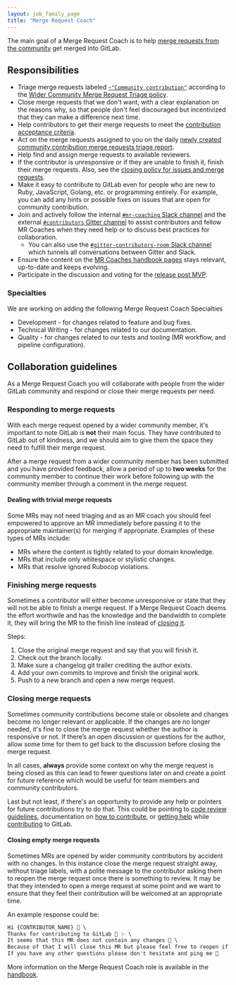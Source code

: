 ```yaml
---
layout: job_family_page
title: "Merge Request Coach"
---
```


The main goal of a Merge Request Coach is to help
[merge requests from the community](https://gitlab.com/groups/gitlab-org/-/merge_requests?scope=all&state=opened&label_name[]=Community%20contribution)
get merged into GitLab.

## Responsibilities

* Triage merge requests labeled [`~"Community contribution"`](https://gitlab.com/groups/gitlab-org/-/merge_requests?scope=all&state=opened&label_name[]=Community%20contribution) according to the [Wider Community Merge Request Triage policy](/handbook/engineering/quality/merge-request-triage).
* Close merge requests that we don't want, with a clear explanation on the
  reasons why, so that people don't feel discouraged but incentivized that they can make a difference next time.
* Help contributors to get their merge requests to meet the
  [contribution acceptance criteria](https://docs.gitlab.com/ee/development/contributing/merge_request_workflow.html#contribution-acceptance-criteria).
* Act on the merge requests assigned to you on the daily [newly created community contribution merge requests triage report](/handbook/engineering/quality/triage-operations/#newly-created-community-contribution-merge-requests-requiring-first-triage).
* Help find and assign merge requests to available reviewers.
* If the contributor is unresponsive or if they are unable to finish it, finish
  their merge requests. Also, see the [closing policy for issues and merge requests](https://docs.gitlab.com/ee/development/contributing/#closing-policy-for-issues-and-merge-requests).
* Make it easy to contribute to GitLab even for people who are new to Ruby,
  JavaScript, Golang, etc. or programming entirely. For example, you can add any hints or possible fixes on issues that are open for community contribution.
* Join and actively follow the internal [`#mr-coaching` Slack channel](https://app.slack.com/client/T02592416/C2T9APP9C) and the external [`#contributors` Gitter channel](https://gitter.im/gitlab/contributors) to assist contributors and fellow MR Coaches when they need help or to discuss best practices for collaboration.
  * You can also use the [`#gitter-contributors-room` Slack channel](https://app.slack.com/client/T02592416/CV0SHHVNW) which tunnels all conversations between Gitter and Slack.
* Ensure the content on the [MR Coaches handbook pages](/handbook/marketing/community-relations/code-contributor-program/resources/merge-request-coach-lifecycle.html) stays relevant, up-to-date and keeps evolving.
* Participate in the discussion and voting for the [release post MVP](handbook/marketing/blog/release-posts/index.html#mvp).

### Specialties 

We are working on adding the following Merge Request Coach Specialties

* Development - for changes related to feature and bug fixes.
* Technical Writing - for changes related to our documentation.
* Quality - for changes related to our tests and tooling (MR workflow, and pipeline configuration).

## Collaboration guidelines

As a Merge Request Coach you will collaborate with people from the wider GitLab community and respond or close their merge requests per need.

### Responding to merge requests

With each merge request opened by a wider community member, it's important to note GitLab is **not** their main focus. They have contributed to GitLab out of kindness, and we should aim to give them the space they need to fulfill their merge request.

After a merge request from a wider community member has been submitted and you have provided feedback, allow a period of up to **two weeks** for the community member to continue their work before following up with the community member through a comment in the merge request.

#### Dealing with trivial merge requests

Some MRs may not need triaging and as an MR coach you should feel empowered to approve an MR immediately before passing it to the appropriate maintainer(s) for merging if appropriate. Examples of these types of MRs include:

* MRs where the content is tightly related to your domain knowledge.
* MRs that include only whitespace or stylistic changes.
* MRs that resolve ignored Rubocop violations.

### Finishing merge requests

Sometimes a contributor will either become unresponsive or state that they will not be able to finish a merge request. If a Merge Request Coach deems the effort worthwile and has the knowledge and the bandwidth to complete it, they will bring the MR to the finish line instead of [closing it](#closing-merge-requests).

Steps:

 1. Close the original merge request and say that you will finish it.
 1. Check out the branch locally.
 1. Make sure a changelog git trailer crediting the author exists.
 1. Add your own commits to improve and finish the original work.
 1. Push to a new branch and open a new merge request.

### Closing merge requests

Sometimes community contributions become stale or obsolete and changes become no longer relevant or applicable. If the changes are no longer needed, it's fine to close the merge request whether the author is responsive or not. If there’s an open discussion or questions for the author, allow some time for them to get back to the discussion before closing the merge request.

In all cases, **always** provide some context on why the merge request is being closed as this can lead to fewer questions later on and create a point for future reference which would be useful for team members and community contributors.

Last but not least, if there's an opportunity to provide any help or pointers for future contributions try to do that. This could be pointing to [code review guidelines](https://docs.gitlab.com/ee/development/code_review.html), documentation on [how to contribute](https://docs.gitlab.com/ee/development/contributing/#how-to-contribute), or [getting help](/community/contribute/#getting-help) while [contributing](/community/contribute/) to GitLab.

#### Closing empty merge requests

Sometimes MRs are opened by wider community contributors by accident with no changes. In this instance close the merge request straight away, without triage labels, with a polite message to the contributor asking them to reopen the merge request once there is something to review. It may be that they intended to open a merge request at some point and we want to ensure that they feel their contribution will be welcomed at an appropriate time.

An example response could be:

```markdown
Hi {CONTRIBUTOR_NAME} 👋 \
Thanks for contributing to GitLab 🙇 ✨ \
It seems that this MR does not contain any changes 🤔 \
Because of that I will close this MR but please feel free to reopen if you are still planning to contribute ❤ \
If you have any other questions please don't hesitate and ping me 🙂
```

More information on the Merge Request Coach role is available in the [handbook](/handbook/marketing/community-relations/code-contributor-program/resources/merge-request-coach-lifecycle.html).
